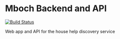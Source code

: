 # Mboch Backend and API

[![Build Status](https://travis-ci.com/morrismukiri/mboch-back.svg?token=JqPMNCt2qcZyhfyH41a4&branch=master)](https://travis-ci.com/morrismukiri/mboch-back)

Web app and API for the house help discovery service